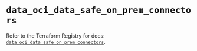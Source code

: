 # `data_oci_data_safe_on_prem_connectors`

Refer to the Terraform Registry for docs: [`data_oci_data_safe_on_prem_connectors`](https://registry.terraform.io/providers/oracle/oci/6.18.0/docs/data-sources/data_safe_on_prem_connectors).
